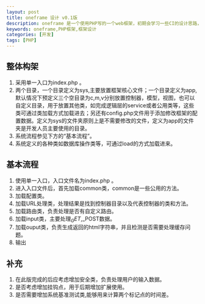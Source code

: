 ```yaml
---
layout: post
title: oneframe 设计 v0.1版
description: oneframe 是一个使用PHP写的一个web框架，初期会学习一些CI的设计思路，后期可能加入很多自己的想法。正式版之前采用0.x版本号。此文仅记录初步构想。
keywords: oneframe,PHP框架,框架设计
categories: [开发]
tags: [PHP]
---
```


## 整体构架

1. 采用单一入口为index.php 。
2. 两个目录，一个目录定义为sys,主要放置框架核心文件；一个目录定义为app,默认情况下预定义三个空目录为c,m,v分别放置控制器，模型，视图，也可以自定义目录，用于放置其他类，如完成逻辑层的service或者公用类等，这些类可通过类加载方式加载进去；另还有config.php文件用于添加修改框架的配置数据。定义为sys的文件夹原则上是不需要修改的文件，定义为app的文件夹是开发人员主要使用的目录。
3. 系统流程参见下方的“基本流程”。
4. 系统定义的各种类如数据库操作类等，可通过load的方式加载进来。

## 基本流程

1. 使用单一入口，入口文件名为index.php 。
2. 进入入口文件后，首先加载common类，common是一些公用的方法。
3. 加载配置类。
4. 加载URL处理类，处理结果是找到控制器目录以及代表控制器的类和方法。
5. 加载路由类，负责处理是否有自定义路由。
6. 加载input类，主要处理$_GET,$_POST数据。
7. 加载ouput类，负责生成返回的html字符串，并且检测是否需要处理缓存问题。
8. 输出

## 补充

1. 在此版完成的后应考虑增加安全类，负责处理用户的输入数据。
2. 是否考虑增加挂钩点，用于后期增加扩展使用。
3. 是否需要增加系统基准测试类,能够用来计算两个标记点的时间差。
